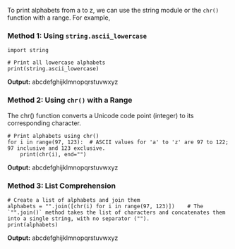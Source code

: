 To print alphabets from a to z, we can use the string module or the `chr()` function with a range. For example,

### Method 1: Using `string.ascii_lowercase`
```
import string

# Print all lowercase alphabets
print(string.ascii_lowercase)
```
**Output:** abcdefghijklmnopqrstuvwxyz

### Method 2: Using `chr()` with a Range
The chr() function converts a Unicode code point (integer) to its corresponding character.
```
# Print alphabets using chr()
for i in range(97, 123):  # ASCII values for 'a' to 'z' are 97 to 122; 97 inclusive and 123 exclusive.
    print(chr(i), end="")
```
**Output:** abcdefghijklmnopqrstuvwxyz

### Method 3: List Comprehension
```
# Create a list of alphabets and join them
alphabets = "".join([chr(i) for i in range(97, 123)])    # The `"".join()` method takes the list of characters and concatenates them into a single string, with no separator ("").
print(alphabets)
```
**Output:** abcdefghijklmnopqrstuvwxyz
